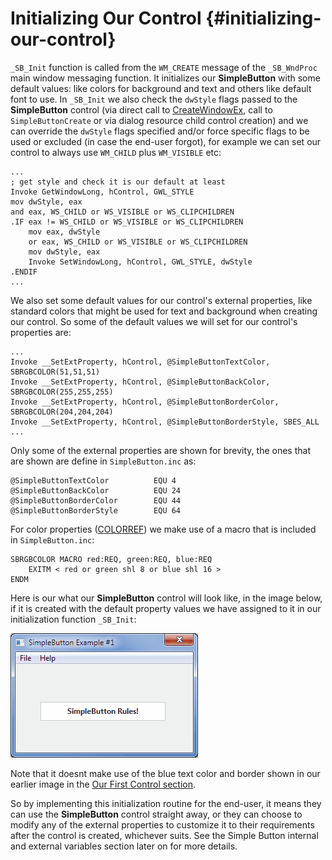 # Initializing Our Control {#initializing-our-control}

`_SB_Init` function is called from the `WM_CREATE` message of the `_SB_WndProc` main window messaging function. It initializes our **SimpleButton** with some default values: like colors for background and text and others like default font to use. In `_SB_Init` we also check the `dwStyle` flags passed to the **SimpleButton** control \(via direct call to [CreateWindowEx](https://msdn.microsoft.com/en-us/library/windows/desktop/ms632680%28v=vs.85%29.aspx), call to `SimpleButtonCreate` or via dialog resource child control creation\) and we can override the `dwStyle` flags specified and/or force specific flags to be used or excluded \(in case the end-user forgot\), for example we can set our control to always use `WM_CHILD` plus `WM_VISIBLE` etc:

```x86asm
...
; get style and check it is our default at least
Invoke GetWindowLong, hControl, GWL_STYLE
mov dwStyle, eax
and eax, WS_CHILD or WS_VISIBLE or WS_CLIPCHILDREN
.IF eax != WS_CHILD or WS_VISIBLE or WS_CLIPCHILDREN
    mov eax, dwStyle
    or eax, WS_CHILD or WS_VISIBLE or WS_CLIPCHILDREN
    mov dwStyle, eax
    Invoke SetWindowLong, hControl, GWL_STYLE, dwStyle
.ENDIF
...
```

We also set some default values for our control's external properties, like standard colors that might be used for text and background when creating our control. So some of the default values we will set for our control's properties are:

```x86asm
...
Invoke __SetExtProperty, hControl, @SimpleButtonTextColor, SBRGBCOLOR(51,51,51)
Invoke __SetExtProperty, hControl, @SimpleButtonBackColor, SBRGBCOLOR(255,255,255)
Invoke __SetExtProperty, hControl, @SimpleButtonBorderColor, SBRGBCOLOR(204,204,204)
Invoke __SetExtProperty, hControl, @SimpleButtonBorderStyle, SBES_ALL
...
```

Only some of the external properties are shown for brevity, the ones that are shown are define in `SimpleButton.inc` as:

```x86asm
@SimpleButtonTextColor          EQU 4
@SimpleButtonBackColor          EQU 24
@SimpleButtonBorderColor        EQU 44
@SimpleButtonBorderStyle        EQU 64
```

For color properties \([COLORREF](https://msdn.microsoft.com/en-us/library/vs/alm/dd183449%28v=vs.85%29.aspx)\) we make use of a macro that is included in `SimpleButton.inc`:

```x86asm
SBRGBCOLOR MACRO red:REQ, green:REQ, blue:REQ
    EXITM < red or green shl 8 or blue shl 16 >
ENDM
```

Here is our what our **SimpleButton** control will look like, in the image below, if it is created with the default property values we have assigned to it in our initialization function `_SB_Init`:

![](/assets/SimpleButtonDemoDefaults.gif)

Note that it doesnt make use of the blue text color and border shown in our earlier image in the [Our First Control section](//our-first-control.md).

So by implementing this initialization routine for the end-user, it means they can use the **SimpleButton** control straight away, or they can choose to modify any of the external properties to customize it to their requirements after the control is created, whichever suits. See the Simple Button internal and external variables section later on for more details.

